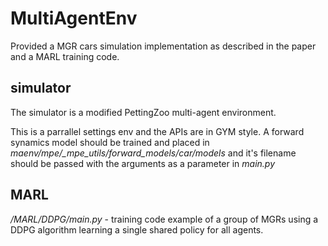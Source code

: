 # MultiAgentEnv
Provided a MGR cars simulation implementation as described in the paper and a MARL training code. 
## simulator
The simulator is a modified PettingZoo multi-agent environment.

This is a parrallel settings env and the APIs are in GYM style.
A forward synamics model should be trained and placed in *maenv/mpe/_mpe_utils/forward_models/car/models* and it's filename should be passed with the arguments as a parameter in *main.py*

## MARL
*/MARL/DDPG/main.py* - training code example of a group of MGRs using a DDPG algorithm learning a single shared policy for all agents. 

